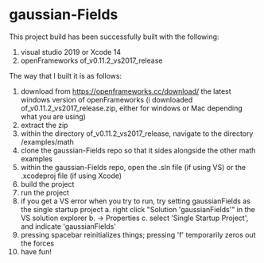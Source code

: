 # gaussian-Fields

This project build has been successfully built with the following:
1.  visual studio 2019 or Xcode 14
2.  openFrameworks of_v0.11.2_vs2017_release

The way that I built it is as follows:
1.  download from https://openframeworks.cc/download/ the latest windows version of openFrameworks
    (i downloaded of_v0.11.2_vs2017_release.zip, either for windows or Mac depending what you are using)
2.  extract the zip
3.  within the directory of_v0.11.2_vs2017_release, navigate to the directory /examples/math
4.  clone the gaussian-Fields repo so that it sides alongside the other math examples
5.  within the gaussian-Fields repo, open the .sln file (if using VS) or the .xcodeproj file (if using Xcode)
6.  build the project
7.  run the project
8.  if you get a VS error when you try to run, try setting gaussianFields as the single startup project
    a. right click "Solution 'gaussianFields'" in the VS solution explorer
    b. -> Properties
    c. select 'Single Startup Project', and indicate 'gaussianFields'
9.  pressing spacebar reinitializes things; pressing 'f' temporarily zeros out the forces
10. have fun!
